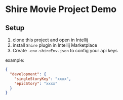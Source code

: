 # Shire Movie Project Demo

## Setup

1. clone this project and open in Intellij
2. install `Shire` plugin in Intellij Marketplace
3. Create `.env.shireEnv.json` to config your api keys

example:

```json
{
  "development": {
    "singleStoryKey": "xxxx",
    "epicStory": "xxxx"
  }
}
```
